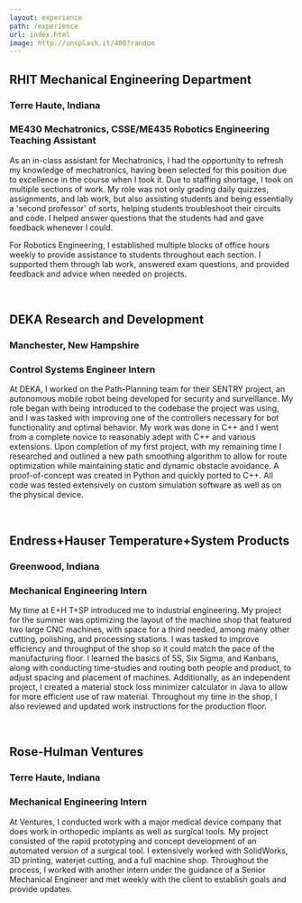 ```yaml
---
layout: experience
path: /experience
url: index.html
image: http://unsplash.it/400?random
---
```


## RHIT Mechanical Engineering Department
### Terre Haute, Indiana
### ME430 Mechatronics, CSSE/ME435 Robotics Engineering Teaching Assistant
As an in-class assistant for Mechatronics, I had the opportunity to refresh my knowledge of mechatronics, having been selected for this position due to excellence in the course when I took it. Due to staffing shortage, I took on multiple sections of work. My role was not only grading daily quizzes, assignments, and lab work, but also assisting students and being essentially a 'second professor' of sorts, helping students troubleshoot their circuits and code. I helped answer questions that the students had and gave feedback whenever I could.

For Robotics Engineering, I established multiple blocks of office hours weekly to provide assistance to students throughout each section. I supported them through lab work, answered exam questions, and provided feedback and advice when needed on projects.
<p>&nbsp;</p>

## DEKA Research and Development
### Manchester, New Hampshire
### Control Systems Engineer Intern
At DEKA, I worked on the Path-Planning team for their SENTRY project, an autonomous mobile robot being developed for security and surveillance. My role began with being introduced to the codebase the project was using, and I was tasked with improving one of the controllers necessary for bot functionality and optimal behavior. My work was done in C++ and I went from a complete novice to reasonably adept with C++ and various extensions. Upon completion of my first project, with my remaining time I researched and outlined a new path smoothing algorithm to allow for route optimization while maintaining static and dynamic obstacle avoidance. A proof-of-concept was created in Python and quickly ported to C++. All code was tested extensively on custom simulation software as well as on the physical device.
<p>&nbsp;</p>

## Endress+Hauser Temperature+System Products
### Greenwood, Indiana
### Mechanical Engineering Intern
My time at E+H T+SP introduced me to industrial engineering. My project for the summer was optimizing the layout of the machine shop that featured two large CNC machines, with space for a third needed, among many other cutting, polishing, and processing stations. I was tasked to improve efficiency and throughput of the shop so it could match the pace of the manufacturing floor. I learned the basics of 5S, Six Sigma, and Kanbans, along with conducting time-studies and routing both people and product, to adjust spacing and placement of machines. Additionally, as an independent project, I created a material stock loss minimizer calculator in Java to allow for more efficient use of raw material. Throughout my time in the shop, I also reviewed and updated work instructions for the production floor.
<p>&nbsp;</p>

## Rose-Hulman Ventures
### Terre Haute, Indiana
### Mechanical Engineering Intern
At Ventures, I conducted work with a major medical device company that does work in orthopedic implants as well as surgical tools. My project consisted of the rapid prototyping and concept development of an automated version of a surgical tool. I extensively worked with SolidWorks, 3D printing, waterjet cutting, and a full machine shop. Throughout the process, I worked with another intern under the guidance of a Senior Mechanical Engineer and met weekly with the client to establish goals and provide updates.